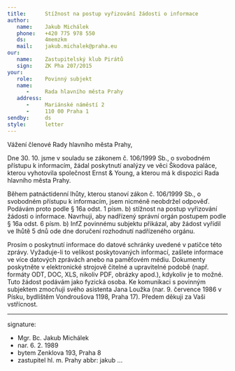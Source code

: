 ```yaml
---
title:      Stížnost na postup vyřizování žádosti o informace
author:
   name:    Jakub Michálek
   phone:   +420 775 978 550
   ds:      4memzkm
   mail:    jakub.michalek@praha.eu
our:
   name:    Zastupitelský klub Pirátů
   sign:    ZK Pha 207/2015
your:
   role:    Povinný subjekt
   name:    
      -     Rada hlavního města Prahy
   address:
      -     Mariánské náměstí 2
      -     110 00 Praha 1
sendby:     ds
style:      letter
---
```


Vážení členové Rady hlavního města Prahy,

Dne 30. 10. jsme v souladu se zákonem č. 106/1999 Sb., o svobodném přístupu k informacím, žádal poskytnutí analýzy ve věci Škodova paláce, kterou vyhotovila společnost Ernst & Young, a kterou má k dispozici Rada hlavního města Prahy.

Během patnáctidenní lhůty, kterou stanoví zákon č. 106/1999 Sb., o svobodném přístupu k informacím, jsem nicméně neobdržel odpověď. Podávám proto podle § 16a odst. 1 písm. b) stížnost na postup vyřizování žádosti o informace. Navrhuji, aby nadřízený správní orgán postupem podle § 16a odst. 6 písm. b) InfZ povinnému subjektu přikázal, aby žádost vyřídil ve lhůtě 5 dnů ode dne doručení rozhodnutí nadřízeného orgánu.

Prosím o poskytnutí informace do datové schránky uvedené v patičce této zprávy. Vyžaduje-li to velikost poskytovaných informací, zašlete informace ve více datových zprávách anebo na paměťovém médiu. Dokumenty poskytněte v elektronické strojově čitelné a upravitelné podobě (např. formáty ODT, DOC, XLS, nikoliv PDF, obrázky apod.), kdykoliv je to možné. Tuto žádost podávám jako fyzická osoba. Ke komunikaci s povinným subjektem zmocňuji svého asistenta Jana Loužka (nar. 9. července 1986 v Písku, bydlištěm Vondroušova 1198, Praha 17). Předem děkuji za Vaši vstřícnost.

---
signature:
  - Mgr. Bc. Jakub Michálek
  - nar. 6. 2. 1989
  - bytem Zenklova 193, Praha 8
  - zastupitel hl. m. Prahy
abbr:       jakub
...
